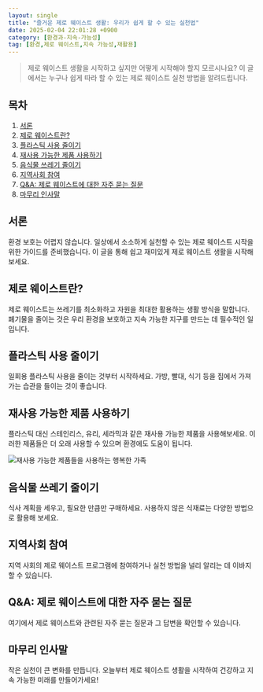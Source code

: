 ```yaml
---
layout: single
title: "즐거운 제로 웨이스트 생활: 우리가 쉽게 할 수 있는 실천법"
date: 2025-02-04 22:01:28 +0900
category: [환경과-지속-가능성]
tag: [환경,제로 웨이스트,지속 가능성,재활용]
---
```

  
> 제로 웨이스트 생활을 시작하고 싶지만 어떻게 시작해야 할지 모르시나요? 이 글에서는 누구나 쉽게 따라 할 수 있는 제로 웨이스트 실천 방법을 알려드립니다.

## 목차
1. [서론](#서론)
2. [제로 웨이스트란?](#제로-웨이스트란)
3. [플라스틱 사용 줄이기](#플라스틱-사용-줄이기)
4. [재사용 가능한 제품 사용하기](#재사용-가능한-제품-사용하기)
5. [음식물 쓰레기 줄이기](#음식물-쓰레기-줄이기)
6. [지역사회 참여](#지역사회-참여)
7. [Q&A: 제로 웨이스트에 대한 자주 묻는 질문](#qa-제로-웨이스트에-대한-자주-묻는-질문)
8. [마무리 인사말](#마무리-인사말)

## 서론

환경 보호는 어렵지 않습니다. 일상에서 소소하게 실천할 수 있는 제로 웨이스트 시작을 위한 가이드를 준비했습니다. 이 글을 통해 쉽고 재미있게 제로 웨이스트 생활을 시작해보세요.



## 제로 웨이스트란?

제로 웨이스트는 쓰레기를 최소화하고 자원을 최대한 활용하는 생활 방식을 말합니다. 폐기물을 줄이는 것은 우리 환경을 보호하고 지속 가능한 지구를 만드는 데 필수적인 일입니다.



## 플라스틱 사용 줄이기

일회용 플라스틱 사용을 줄이는 것부터 시작하세요. 가방, 빨대, 식기 등을 집에서 가져가는 습관을 들이는 것이 좋습니다.



## 재사용 가능한 제품 사용하기

플라스틱 대신 스테인리스, 유리, 세라믹과 같은 재사용 가능한 제품을 사용해보세요. 이러한 제품들은 더 오래 사용할 수 있으며 환경에도 도움이 됩니다.


![재사용 가능한 제품들을 사용하는 행복한 가족](https://i.ibb.co/bgTcmyhF/Qqg-YHm-Il-INqt-JRa-N6i-F0-UCek.png)



## 음식물 쓰레기 줄이기

식사 계획을 세우고, 필요한 만큼만 구매하세요. 사용하지 않은 식재료는 다양한 방법으로 활용해 보세요.



## 지역사회 참여

지역 사회의 제로 웨이스트 프로그램에 참여하거나 실천 방법을 널리 알리는 데 이바지할 수 있습니다.



## Q&A: 제로 웨이스트에 대한 자주 묻는 질문

여기에서 제로 웨이스트와 관련된 자주 묻는 질문과 그 답변을 확인할 수 있습니다.



## 마무리 인사말

작은 실천이 큰 변화를 만듭니다. 오늘부터 제로 웨이스트 생활을 시작하여 건강하고 지속 가능한 미래를 만들어가세요!

